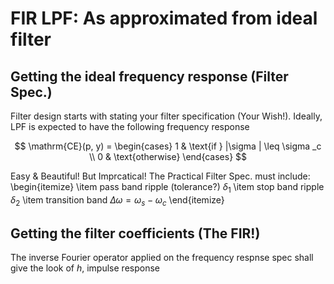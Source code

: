 # FIR LPF: As approximated from ideal filter
## Getting the ideal frequency response (Filter Spec.)
Filter design starts with stating your filter specification (Your Wish!). Ideally, LPF is expected to have the following frequency response

$$
\mathrm{CE}(p, y) = \begin{cases}
    1 & \text{if } |\sigma | \leq \sigma _c \\
    0 & \text{otherwise}
\end{cases}
$$

Easy & Beautiful! But Imprcatical! The Practical Filter Spec. must include:
\begin{itemize}
    \item pass band ripple (tolerance?) $\delta _1$
    \item stop band ripple $\delta _2$
    \item transition band  $\Delta \omega = \omega _s - \omega _c$
\end{itemize}
## Getting the filter coefficients (The FIR!)

The inverse Fourier operator applied on the frequency respnse spec shall give the look of $h$, impulse response

